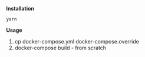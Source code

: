 **Installation**

`yarn`

**Usage**

1. cp docker-compose.yml docker-compose.override
2. docker-compose build - from scratch
